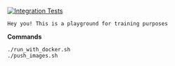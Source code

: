 [![Integration Tests](https://github.com/qDurszlakp/k8s/actions/workflows/maven.yml/badge.svg)](https://github.com/qDurszlakp/k8s/actions/workflows/maven.yml)

````
Hey you! This is a playground for training purposes
````
**Commands**
````
./run_with_docker.sh
./push_images.sh
````